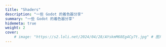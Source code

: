 ```yaml
---
title: "Shaders"
description: "一些 Godot 的着色器分享"
summary: "一些 Godot 的着色器分享"
hidemeta: true
weight: 2
cover:
    # image: "https://s2.loli.net/2024/04/28/AYskmM68Eg4Cy7t.jpg" # 图片链接
---
```

